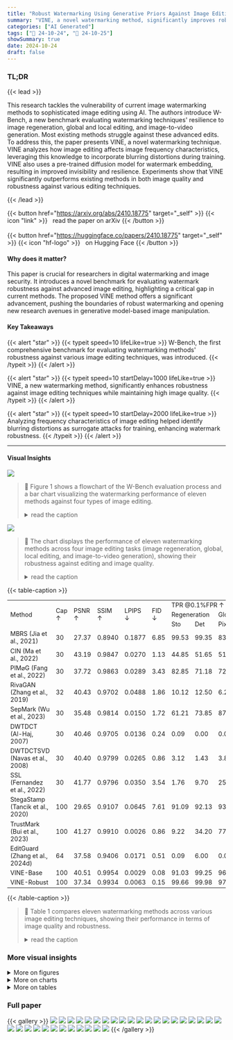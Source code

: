 ```yaml
---
title: "Robust Watermarking Using Generative Priors Against Image Editing: From Benchmarking to Advances"
summary: "VINE, a novel watermarking method, significantly improves robustness against advanced image editing using generative priors, outperforming existing methods in both image quality and robustness, as val..."
categories: ["AI Generated"]
tags: ["🔖 24-10-24", "🤗 24-10-25"]
showSummary: true
date: 2024-10-24
draft: false
---
```


### TL;DR


{{< lead >}}

This research tackles the vulnerability of current image watermarking methods to sophisticated image editing using AI.  The authors introduce W-Bench, a new benchmark evaluating watermarking techniques' resilience to image regeneration, global and local editing, and image-to-video generation.  Most existing methods struggle against these advanced edits.  To address this, the paper presents VINE, a novel watermarking technique. VINE analyzes how image editing affects image frequency characteristics, leveraging this knowledge to incorporate blurring distortions during training. VINE also uses a pre-trained diffusion model for watermark embedding, resulting in improved invisibility and resilience. Experiments show that VINE significantly outperforms existing methods in both image quality and robustness against various editing techniques.

{{< /lead >}}


{{< button href="https://arxiv.org/abs/2410.18775" target="_self" >}}
{{< icon "link" >}} &nbsp; read the paper on arXiv
{{< /button >}}
<br><br>
{{< button href="https://huggingface.co/papers/2410.18775" target="_self" >}}
{{< icon "hf-logo" >}} &nbsp; on Hugging Face
{{< /button >}}

#### Why does it matter?
This paper is crucial for researchers in digital watermarking and image security. It introduces a novel benchmark for evaluating watermark robustness against advanced image editing, highlighting a critical gap in current methods. The proposed VINE method offers a significant advancement, pushing the boundaries of robust watermarking and opening new research avenues in generative model-based image manipulation.
#### Key Takeaways

{{< alert "star" >}}
{{< typeit speed=10 lifeLike=true >}} W-Bench, the first comprehensive benchmark for evaluating watermarking methods' robustness against various image editing techniques, was introduced. {{< /typeit >}}
{{< /alert >}}

{{< alert "star" >}}
{{< typeit speed=10 startDelay=1000 lifeLike=true >}} VINE, a new watermarking method, significantly enhances robustness against image editing techniques while maintaining high image quality. {{< /typeit >}}
{{< /alert >}}

{{< alert "star" >}}
{{< typeit speed=10 startDelay=2000 lifeLike=true >}} Analyzing frequency characteristics of image editing helped identify blurring distortions as surrogate attacks for training, enhancing watermark robustness. {{< /typeit >}}
{{< /alert >}}

------
#### Visual Insights



![](figures/figures_2_0.png)

> 🔼 Figure 1 shows a flowchart of the W-Bench evaluation process and a bar chart visualizing the watermarking performance of eleven methods against four types of image editing.
> <details>
> <summary>read the caption</summary>
> Figure 1: (a) Flowchart of the W-Bench evaluation process. (b) Watermarking performance. Each method is illustrated with a diamond and four bars. The area of the diamond represents the method’s encoding capacity. The y-coordinate of the diamond’s center indicates normalized image quality, calculated by averaging the normalized PSNR, SSIM, LPIPS, and FID between watermarked and input images. The x-coordinate represents robustness, measured by the True Positive Rate at a 0.1% False Positive Rate (TPR@0.1%FPR) averaged across four types of image editing methods, encompassing a total of seven distinct models and algorithms. The four bars are oriented to signify different editing tasks: image regeneration (left), global editing (top), local editing (right), and image-to-video generation (bottom). The length of each bar reflects the method’s normalized TPR@0.1%FPR after each type of image editing-the longer the bar, the better the performance.
> </details>





![](charts/charts_2_0.png)

> 🔼 The chart displays the performance of eleven watermarking methods across four image editing tasks (image regeneration, global, local editing, and image-to-video generation), showing their robustness against editing and image quality.
> <details>
> <summary>read the caption</summary>
> Figure 1: (a) Flowchart of the W-Bench evaluation process. (b) Watermarking performance. Each method is illustrated with a diamond and four bars. The area of the diamond represents the method's encoding capacity. The y-coordinate of the diamond's center indicates normalized image quality, calculated by averaging the normalized PSNR, SSIM, LPIPS, and FID between watermarked and input images. The x-coordinate represents robustness, measured by the True Positive Rate at a 0.1% False Positive Rate (TPR@0.1%FPR) averaged across four types of image editing methods, encompassing a total of seven distinct models and algorithms. The four bars are oriented to signify different editing tasks: image regeneration (left), global editing (top), local editing (right), and image-to-video generation (bottom). The length of each bar reflects the method's normalized TPR@0.1%FPR after each type of image editing-the longer the bar, the better the performance.
> </details>





{{< table-caption >}}
<br><table id='2' style='font-size:14px'><tr><td rowspan="3">Method</td><td rowspan="3">Cap ↑</td><td rowspan="3">PSNR ↑</td><td rowspan="3">SSIM ↑</td><td rowspan="3">LPIPS ↓</td><td rowspan="3">FID ↓</td><td colspan="8">TPR @0.1%FPR ↑ (%) (averaged over all difficulty levels)</td></tr><tr><td colspan="2">Regeneration</td><td colspan="3">Global Editing</td><td colspan="2">Local Editing</td><td>I2V</td></tr><tr><td>Sto</td><td>Det</td><td>Pix2Pix</td><td>Ultra</td><td>Magic</td><td>Ultra</td><td>CtrlN</td><td>SVD</td></tr><tr><td>MBRS (Jia et al., 2021)</td><td>30</td><td>27.37</td><td>0.8940</td><td>0.1877</td><td>6.85</td><td>99.53</td><td>99.35</td><td>83.50</td><td>7.50</td><td>88.54</td><td>99.60</td><td>89.16</td><td>13.55</td></tr><tr><td>CIN (Ma et al., 2022)</td><td>30</td><td>43.19</td><td>0.9847</td><td>0.0270</td><td>1.13</td><td>44.85</td><td>51.65</td><td>51.40</td><td>17.00</td><td>68.38</td><td>51.28</td><td>66.04</td><td>2.93</td></tr><tr><td>PIM⌀G (Fang et al., 2022)</td><td>30</td><td>37.72</td><td>0.9863</td><td>0.0289</td><td>3.43</td><td>82.85</td><td>71.18</td><td>72.78</td><td>40.14</td><td>81.88</td><td>74.30</td><td>64.22</td><td>14.33</td></tr><tr><td>RivaGAN (Zhang et al., 2019)</td><td>32</td><td>40.43</td><td>0.9702</td><td>0.0488</td><td>1.86</td><td>10.12</td><td>12.50</td><td>6.22</td><td>4.14</td><td>33.96</td><td>34.28</td><td>56.92</td><td>3.15</td></tr><tr><td>SepMark (Wu et al., 2023)</td><td>30</td><td>35.48</td><td>0.9814</td><td>0.0150</td><td>1.72</td><td>61.21</td><td>73.85</td><td>87.74</td><td>51.84</td><td>82.58</td><td>92.94</td><td>97.14</td><td>8.81</td></tr><tr><td>DWTDCT (Al-Haj, 2007)</td><td>30</td><td>40.46</td><td>0.9705</td><td>0.0136</td><td>0.24</td><td>0.09</td><td>0.00</td><td>0.04</td><td>0.06</td><td>0.04</td><td>0.32</td><td>0.56</td><td>0.01</td></tr><tr><td>DWTDCTSVD (Navas et al., 2008)</td><td>30</td><td>40.40</td><td>0.9799</td><td>0.0265</td><td>0.86</td><td>3.12</td><td>1.43</td><td>3.82</td><td>4.02</td><td>30.84</td><td>24.56</td><td>50.04</td><td>0.76</td></tr><tr><td>SSL (Fernandez et al., 2022)</td><td>30</td><td>41.77</td><td>0.9796</td><td>0.0350</td><td>3.54</td><td>1.76</td><td>9.70</td><td>25.06</td><td>10.58</td><td>50.10</td><td>25.28</td><td>31.46</td><td>3.65</td></tr><tr><td>StegaStamp (Tancik et al., 2020)</td><td>100</td><td>29.65</td><td>0.9107</td><td>0.0645</td><td>7.61</td><td>91.09</td><td>92.13</td><td>93.72</td><td>51.24</td><td>91.18</td><td>98.84</td><td>99.06</td><td>30.85</td></tr><tr><td>TrustMark (Bui et al., 2023)</td><td>100</td><td>41.27</td><td>0.9910</td><td>0.0026</td><td>0.86</td><td>9.22</td><td>34.20</td><td>77.72</td><td>43.48</td><td>85.90</td><td>76.62</td><td>59.78</td><td>39.60</td></tr><tr><td>EditGuard (Zhang et al., 2024d)</td><td>64</td><td>37.58</td><td>0.9406</td><td>0.0171</td><td>0.51</td><td>0.09</td><td>6.00</td><td>0.06</td><td>1.16</td><td>0.24</td><td>0.18</td><td>2.66</td><td>0.18</td></tr><tr><td>VINE-Base</td><td>100</td><td>40.51</td><td>0.9954</td><td>0.0029</td><td>0.08</td><td>91.03</td><td>99.25</td><td>96.30</td><td>80.90</td><td>89.29</td><td>99.60</td><td>89.68</td><td>25.44</td></tr><tr><td>VINE-Robust</td><td>100</td><td>37.34</td><td>0.9934</td><td>0.0063</td><td>0.15</td><td>99.66</td><td>99.98</td><td>97.46</td><td>86.86</td><td>94.58</td><td>99.96</td><td>93.04</td><td>36.33</td></tr></table>{{< /table-caption >}}

> 🔼 Table 1 compares eleven watermarking methods across various image editing techniques, showing their performance in terms of image quality and robustness.
> <details>
> <summary>read the caption</summary>
> Table 1: Comparison of watermarking performance in terms of watermarked image quality and detection accuracy across various image editing methods. Quality metrics are averaged over 10,000 images, and the TPR@0.1%FPR for each specific editing method is averaged over 5,000 images. The best value in each column is highlighted in bold, and the second best value is underlined. Abbreviations: Cap = Encoding Capacity; Sto = Stochastic Regeneration; Det = Deterministic Regeneration; Pix2Pix = Instruct-Pix2Pix; Ultra = UltraEdit; Magic = MagicBrush; CtrlN = ControlNet-Inpainting; SVD = Stable Video Diffusion.
> </details>



### More visual insights

<details>
<summary>More on figures
</summary>


![](figures/figures_4_0.png)

> 🔼 The figure illustrates how image editing affects an image's frequency spectrum, showing that image editing predominantly removes watermarking patterns in high-frequency bands.
> <details>
> <summary>read the caption</summary>
> Figure 2: Process for analyzing the impact of image editing on an image's frequency spectrum. In this example, the editing model Instruct-Pix2Pix, denoted as ∈(·), is employed. The function F(·) represents the Fourier transform, and we visualize its magnitude on a logarithmic scale.
> </details>



![](figures/figures_6_0.png)

> 🔼 The figure illustrates the architecture of the proposed VINE watermarking method, detailing its encoder, decoder, and training process.
> <details>
> <summary>read the caption</summary>
> Figure 4: The overall framework of our method, VINE. We utilize the pretrained one-step text-to-image model SDXL-Turbo as the watermark encoder. A condition adaptor is incorporated to fuse the watermark with the image before passing the information to the VAE encoder. Zero-convolution layers (Zhang et al., 2023) and skip connections are added for better perceptual similarity. For decoding the watermark, we employ ConvNeXt-B (Liu et al., 2022b) as the decoder, with an additional fully connected layer to output a 100-bit watermark. Throughout the entire training process, the SDXL-Turbo text prompt is set to null prompt. Figure 9 shows the condition adaptor architecture.
> </details>



![](figures/figures_9_0.png)

> 🔼 The figure shows a flowchart of the W-Bench evaluation process and a comparison of the watermarking performance of eleven methods against four types of image editing.
> <details>
> <summary>read the caption</summary>
> Figure 1: (a) Flowchart of the W-Bench evaluation process. (b) Watermarking performance. Each method is illustrated with a diamond and four bars. The area of the diamond represents the method's encoding capacity. The y-coordinate of the diamond's center indicates normalized image quality, calculated by averaging the normalized PSNR, SSIM, LPIPS, and FID between watermarked and input images. The x-coordinate represents robustness, measured by the True Positive Rate at a 0.1% False Positive Rate (TPR@0.1%FPR) averaged across four types of image editing methods, encompassing a total of seven distinct models and algorithms. The four bars are oriented to signify different editing tasks: image regeneration (left), global editing (top), local editing (right), and image-to-video generation (bottom). The length of each bar reflects the method's normalized TPR@0.1%FPR after each type of image editing-the longer the bar, the better the performance.
> </details>



![](figures/figures_25_0.png)

> 🔼 The figure shows a flowchart of the W-Bench evaluation process and a comparison of the watermarking performance of eleven methods against four types of image editing.
> <details>
> <summary>read the caption</summary>
> Figure 1: (a) Flowchart of the W-Bench evaluation process. (b) Watermarking performance. Each method is illustrated with a diamond and four bars. The area of the diamond represents the method's encoding capacity. The y-coordinate of the diamond's center indicates normalized image quality, calculated by averaging the normalized PSNR, SSIM, LPIPS, and FID between watermarked and input images. The x-coordinate represents robustness, measured by the True Positive Rate at a 0.1% False Positive Rate (TPR@0.1%FPR) averaged across four types of image editing methods, encompassing a total of seven distinct models and algorithms. The four bars are oriented to signify different editing tasks: image regeneration (left), global editing (top), local editing (right), and image-to-video generation (bottom). The length of each bar reflects the method's normalized TPR@0.1%FPR after each type of image editing-the longer the bar, the better the performance.
> </details>



![](figures/figures_27_0.png)

> 🔼 Figure 1 presents a flowchart of the W-Bench evaluation process and a comparison of the watermarking performance of eleven methods across four image editing tasks.
> <details>
> <summary>read the caption</summary>
> Figure 1: (a) Flowchart of the W-Bench evaluation process. (b) Watermarking performance. Each method is illustrated with a diamond and four bars. The area of the diamond represents the method’s encoding capacity. The y-coordinate of the diamond’s center indicates normalized image quality, calculated by averaging the normalized PSNR, SSIM, LPIPS, and FID between watermarked and input images. The x-coordinate represents robustness, measured by the True Positive Rate at a 0.1% False Positive Rate (TPR@0.1%FPR) averaged across four types of image editing methods, encompassing a total of seven distinct models and algorithms. The four bars are oriented to signify different editing tasks: image regeneration (left), global editing (top), local editing (right), and image-to-video generation (bottom). The length of each bar reflects the method’s normalized TPR@0.1%FPR after each type of image editing—the longer the bar, the better the performance.
> </details>



![](figures/figures_28_0.png)

> 🔼 Figure 1 shows a flowchart of the W-Bench evaluation process and a comparison of the watermarking performance of eleven methods against four types of image editing.
> <details>
> <summary>read the caption</summary>
> Figure 1: (a) Flowchart of the W-Bench evaluation process. (b) Watermarking performance. Each method is illustrated with a diamond and four bars. The area of the diamond represents the method's encoding capacity. The y-coordinate of the diamond's center indicates normalized image quality, calculated by averaging the normalized PSNR, SSIM, LPIPS, and FID between watermarked and input images. The x-coordinate represents robustness, measured by the True Positive Rate at a 0.1% False Positive Rate (TPR@0.1%FPR) averaged across four types of image editing methods, encompassing a total of seven distinct models and algorithms. The four bars are oriented to signify different editing tasks: image regeneration (left), global editing (top), local editing (right), and image-to-video generation (bottom). The length of each bar reflects the method's normalized TPR@0.1%FPR after each type of image editing-the longer the bar, the better the performance.
> </details>



![](figures/figures_29_0.png)

> 🔼 Figure 1 shows a flowchart of the W-Bench evaluation process and a comparison of the watermarking performance of eleven methods across four image editing tasks.
> <details>
> <summary>read the caption</summary>
> Figure 1: (a) Flowchart of the W-Bench evaluation process. (b) Watermarking performance. Each method is illustrated with a diamond and four bars. The area of the diamond represents the method's encoding capacity. The y-coordinate of the diamond's center indicates normalized image quality, calculated by averaging the normalized PSNR, SSIM, LPIPS, and FID between watermarked and input images. The x-coordinate represents robustness, measured by the True Positive Rate at a 0.1% False Positive Rate (TPR@0.1%FPR) averaged across four types of image editing methods, encompassing a total of seven distinct models and algorithms. The four bars are oriented to signify different editing tasks: image regeneration (left), global editing (top), local editing (right), and image-to-video generation (bottom). The length of each bar reflects the method's normalized TPR@0.1%FPR after each type of image editing—the longer the bar, the better the performance.
> </details>



![](figures/figures_32_0.png)

> 🔼 The figure shows a flowchart of the W-Bench evaluation process and a comparison of the watermarking performance of eleven methods against four types of image editing.
> <details>
> <summary>read the caption</summary>
> Figure 1: (a) Flowchart of the W-Bench evaluation process. (b) Watermarking performance. Each method is illustrated with a diamond and four bars. The area of the diamond represents the method's encoding capacity. The y-coordinate of the diamond's center indicates normalized image quality, calculated by averaging the normalized PSNR, SSIM, LPIPS, and FID between watermarked and input images. The x-coordinate represents robustness, measured by the True Positive Rate at a 0.1% False Positive Rate (TPR@0.1%FPR) averaged across four types of image editing methods, encompassing a total of seven distinct models and algorithms. The four bars are oriented to signify different editing tasks: image regeneration (left), global editing (top), local editing (right), and image-to-video generation (bottom). The length of each bar reflects the method's normalized TPR@0.1%FPR after each type of image editing-the longer the bar, the better the performance.
> </details>



</details>



<details>
<summary>More on charts
</summary>


![](charts/charts_5_0.png "🔼 Figure 3: Impact of various image editing techniques and distortions on the frequency spectra of images. Results are averaged over 1,000 images. Image editing methods tend to remove frequency patterns in the mid- and high-frequency bands, while low-frequency patterns remain largely unaffected. This trend is also observed with blurring distortions such as pixelation and defocus blur. In contrast, commonly used distortions like JPEG compression and saturation do not exhibit similar behavior in the frequency domain. The analysis of SVD is not included, as it removes all patterns, rendering them invisible to the human eye.")

> 🔼 The chart illustrates how various image editing techniques and distortions affect the frequency spectra of images, showing that image editing primarily removes high-frequency patterns, while low-frequency patterns remain largely unaffected.
> <details>
> <summary>read the caption</summary>
> Figure 3: Impact of various image editing techniques and distortions on the frequency spectra of images. Results are averaged over 1,000 images. Image editing methods tend to remove frequency patterns in the mid- and high-frequency bands, while low-frequency patterns remain largely unaffected. This trend is also observed with blurring distortions such as pixelation and defocus blur. In contrast, commonly used distortions like JPEG compression and saturation do not exhibit similar behavior in the frequency domain. The analysis of SVD is not included, as it removes all patterns, rendering them invisible to the human eye.
> </details>


![](charts/charts_20_0.png "🔼 Figure 1: (a) Flowchart of the W-Bench evaluation process. (b) Watermarking performance. Each method is illustrated with a diamond and four bars. The area of the diamond represents the method's encoding capacity. The y-coordinate of the diamond's center indicates normalized image quality, calculated by averaging the normalized PSNR, SSIM, LPIPS, and FID between watermarked and input images. The x-coordinate represents robustness, measured by the True Positive Rate at a 0.1% False Positive Rate (TPR@0.1%FPR) averaged across four types of image editing methods, encompassing a total of seven distinct models and algorithms. The four bars are oriented to signify different editing tasks: image regeneration (left), global editing (top), local editing (right), and image-to-video generation (bottom). The length of each bar reflects the method's normalized TPR@0.1%FPR after each type of image editing-the longer the bar, the better the performance.")

> 🔼 The chart displays a comparison of eleven watermarking methods' performance across four image editing tasks (image regeneration, global editing, local editing, and image-to-video generation), showing their robustness and image quality.
> <details>
> <summary>read the caption</summary>
> Figure 1: (a) Flowchart of the W-Bench evaluation process. (b) Watermarking performance. Each method is illustrated with a diamond and four bars. The area of the diamond represents the method's encoding capacity. The y-coordinate of the diamond's center indicates normalized image quality, calculated by averaging the normalized PSNR, SSIM, LPIPS, and FID between watermarked and input images. The x-coordinate represents robustness, measured by the True Positive Rate at a 0.1% False Positive Rate (TPR@0.1%FPR) averaged across four types of image editing methods, encompassing a total of seven distinct models and algorithms. The four bars are oriented to signify different editing tasks: image regeneration (left), global editing (top), local editing (right), and image-to-video generation (bottom). The length of each bar reflects the method's normalized TPR@0.1%FPR after each type of image editing-the longer the bar, the better the performance.
> </details>


![](charts/charts_22_0.png "🔼 Figure 7: Performance of watermarking methods at a resolution of 512x512 pixels under (a) Gaussian blurring, (b) brightness adjustments, (c) contrast modifications, (d) Gaussian noise, and (e) JPEG compression.")

> 🔼 The chart displays the performance of eleven watermarking methods against five different image distortions at a resolution of 512x512 pixels, showing their robustness and quality.
> <details>
> <summary>read the caption</summary>
> Figure 7: Performance of watermarking methods at a resolution of 512x512 pixels under (a) Gaussian blurring, (b) brightness adjustments, (c) contrast modifications, (d) Gaussian noise, and (e) JPEG compression.
> </details>


![](charts/charts_22_1.png "🔼 Figure 7: Performance of watermarking methods at a resolution of 512x512 pixels under (a) Gaussian blurring, (b) brightness adjustments, (c) contrast modifications, (d) Gaussian noise, and (e) JPEG compression.")

> 🔼 The chart displays the performance of eleven watermarking methods against five different image distortions at a resolution of 512x512 pixels, measuring their robustness using TPR@1%FPR, TPR@0.1%FPR, bit accuracy, and AUROC.
> <details>
> <summary>read the caption</summary>
> Figure 7: Performance of watermarking methods at a resolution of 512x512 pixels under (a) Gaussian blurring, (b) brightness adjustments, (c) contrast modifications, (d) Gaussian noise, and (e) JPEG compression.
> </details>


![](charts/charts_22_2.png "🔼 Figure 5: The performance of watermarking methods under (a) Stochastic regeneration, (b) Global editing, and (c) Local editing. Additional results are available in Figure 16.")

> 🔼 The chart displays the performance of eleven watermarking methods across various difficulty levels for stochastic image regeneration, global image editing, and local image editing, showing true positive rate at 0.1% false positive rate.
> <details>
> <summary>read the caption</summary>
> Figure 5: The performance of watermarking methods under (a) Stochastic regeneration, (b) Global editing, and (c) Local editing. Additional results are available in Figure 16.
> </details>


![](charts/charts_22_3.png "🔼 Figure 5: The performance of watermarking methods under (a) Stochastic regeneration, (b) Global editing, and (c) Local editing. Additional results are available in Figure 16.")

> 🔼 The chart displays the performance of eleven watermarking methods against three types of image editing: stochastic regeneration, global editing, and local editing, showing their TPR@0.1%FPR, TPR@1%FPR, bit accuracy, and AUROC across various difficulty levels.
> <details>
> <summary>read the caption</summary>
> Figure 5: The performance of watermarking methods under (a) Stochastic regeneration, (b) Global editing, and (c) Local editing. Additional results are available in Figure 16.
> </details>


![](charts/charts_22_4.png "🔼 Figure 7: Performance of watermarking methods at a resolution of 512x512 pixels under (a) Gaussian blurring, (b) brightness adjustments, (c) contrast modifications, (d) Gaussian noise, and (e) JPEG compression.")

> 🔼 The chart displays the performance of eleven watermarking methods against five different image distortions at a resolution of 512x512 pixels, showing TPR@0.1%FPR, TPR@1%FPR, bit accuracy, and AUROC for each method and distortion type.
> <details>
> <summary>read the caption</summary>
> Figure 7: Performance of watermarking methods at a resolution of 512x512 pixels under (a) Gaussian blurring, (b) brightness adjustments, (c) contrast modifications, (d) Gaussian noise, and (e) JPEG compression.
> </details>


![](charts/charts_22_5.png "🔼 Figure 5: The performance of watermarking methods under (a) Stochastic regeneration, (b) Global editing, and (c) Local editing. Additional results are available in Figure 16.")

> 🔼 The chart visualizes the performance of eleven watermarking methods across various difficulty levels for three image editing tasks: stochastic regeneration, global editing, and local editing.
> <details>
> <summary>read the caption</summary>
> Figure 5: The performance of watermarking methods under (a) Stochastic regeneration, (b) Global editing, and (c) Local editing. Additional results are available in Figure 16.
> </details>


![](charts/charts_22_6.png "🔼 Figure 5: The performance of watermarking methods under (a) Stochastic regeneration, (b) Global editing, and (c) Local editing. Additional results are available in Figure 16.")

> 🔼 The chart displays the performance of eleven watermarking methods across various image editing techniques (Stochastic regeneration, Global editing, and Local editing) measured by TPR@0.1%FPR, TPR@1%FPR, Bit Accuracy, and AUROC.
> <details>
> <summary>read the caption</summary>
> Figure 5: The performance of watermarking methods under (a) Stochastic regeneration, (b) Global editing, and (c) Local editing. Additional results are available in Figure 16.
> </details>


![](charts/charts_22_7.png "🔼 Figure 5: The performance of watermarking methods under (a) Stochastic regeneration, (b) Global editing, and (c) Local editing. Additional results are available in Figure 16.")

> 🔼 The chart illustrates the watermarking performance across various difficulty levels for different image editing methods.
> <details>
> <summary>read the caption</summary>
> Figure 5: The performance of watermarking methods under (a) Stochastic regeneration, (b) Global editing, and (c) Local editing. Additional results are available in Figure 16.
> </details>


![](charts/charts_22_8.png "🔼 Figure 7: Performance of watermarking methods at a resolution of 512x512 pixels under (a) Gaussian blurring, (b) brightness adjustments, (c) contrast modifications, (d) Gaussian noise, and (e) JPEG compression.")

> 🔼 The chart displays the performance of eleven watermarking methods against five types of image distortions at a resolution of 512x512 pixels, showing robustness and accuracy metrics for each method and distortion type.
> <details>
> <summary>read the caption</summary>
> Figure 7: Performance of watermarking methods at a resolution of 512x512 pixels under (a) Gaussian blurring, (b) brightness adjustments, (c) contrast modifications, (d) Gaussian noise, and (e) JPEG compression.
> </details>


![](charts/charts_22_9.png "🔼 Figure 5: The performance of watermarking methods under (a) Stochastic regeneration, (b) Global editing, and (c) Local editing. Additional results are available in Figure 16.")

> 🔼 The chart displays the performance of eleven watermarking methods across various difficulty levels for stochastic image regeneration, global image editing, and local image editing, showing TPR@0.1%FPR, TPR@1%FPR, bit accuracy, and AUROC.
> <details>
> <summary>read the caption</summary>
> Figure 5: The performance of watermarking methods under (a) Stochastic regeneration, (b) Global editing, and (c) Local editing. Additional results are available in Figure 16.
> </details>


![](charts/charts_22_10.png "🔼 Figure 3: Impact of various image editing techniques and distortions on the frequency spectra of images. Results are averaged over 1,000 images. Image editing methods tend to remove frequency patterns in the mid- and high-frequency bands, while low-frequency patterns remain largely unaffected. This trend is also observed with blurring distortions such as pixelation and defocus blur. In contrast, commonly used distortions like JPEG compression and saturation do not exhibit similar behavior in the frequency domain. The analysis of SVD is not included, as it removes all patterns, rendering them invisible to the human eye.")

> 🔼 The chart displays the impact of various image editing methods and distortions on the frequency spectra of images, showing that image editing predominantly removes high-frequency patterns, while low-frequency patterns are less affected.
> <details>
> <summary>read the caption</summary>
> Figure 3: Impact of various image editing techniques and distortions on the frequency spectra of images. Results are averaged over 1,000 images. Image editing methods tend to remove frequency patterns in the mid- and high-frequency bands, while low-frequency patterns remain largely unaffected. This trend is also observed with blurring distortions such as pixelation and defocus blur. In contrast, commonly used distortions like JPEG compression and saturation do not exhibit similar behavior in the frequency domain. The analysis of SVD is not included, as it removes all patterns, rendering them invisible to the human eye.
> </details>


![](charts/charts_22_11.png "🔼 Figure 1: (a) Flowchart of the W-Bench evaluation process. (b) Watermarking performance. Each method is illustrated with a diamond and four bars. The area of the diamond represents the method's encoding capacity. The y-coordinate of the diamond's center indicates normalized image quality, calculated by averaging the normalized PSNR, SSIM, LPIPS, and FID between watermarked and input images. The x-coordinate represents robustness, measured by the True Positive Rate at a 0.1% False Positive Rate (TPR@0.1%FPR) averaged across four types of image editing methods, encompassing a total of seven distinct models and algorithms. The four bars are oriented to signify different editing tasks: image regeneration (left), global editing (top), local editing (right), and image-to-video generation (bottom). The length of each bar reflects the method's normalized TPR@0.1%FPR after each type of image editing-the longer the bar, the better the performance.")

> 🔼 Figure 1(b) shows the watermarking performance of eleven methods against four types of image editing: image regeneration, global editing, local editing, and image-to-video generation, measured by TPR@0.1%FPR, image quality, and encoding capacity.
> <details>
> <summary>read the caption</summary>
> Figure 1: (a) Flowchart of the W-Bench evaluation process. (b) Watermarking performance. Each method is illustrated with a diamond and four bars. The area of the diamond represents the method's encoding capacity. The y-coordinate of the diamond's center indicates normalized image quality, calculated by averaging the normalized PSNR, SSIM, LPIPS, and FID between watermarked and input images. The x-coordinate represents robustness, measured by the True Positive Rate at a 0.1% False Positive Rate (TPR@0.1%FPR) averaged across four types of image editing methods, encompassing a total of seven distinct models and algorithms. The four bars are oriented to signify different editing tasks: image regeneration (left), global editing (top), local editing (right), and image-to-video generation (bottom). The length of each bar reflects the method's normalized TPR@0.1%FPR after each type of image editing-the longer the bar, the better the performance.
> </details>


![](charts/charts_22_12.png "🔼 Figure 7: Performance of watermarking methods at a resolution of 512x512 pixels under (a) Gaussian blurring, (b) brightness adjustments, (c) contrast modifications, (d) Gaussian noise, and (e) JPEG compression.")

> 🔼 The chart displays the performance of eleven watermarking methods against five different types of image distortions at a resolution of 512x512 pixels, measured by TPR@0.1%FPR, TPR@1%FPR, bit accuracy, and AUROC.
> <details>
> <summary>read the caption</summary>
> Figure 7: Performance of watermarking methods at a resolution of 512x512 pixels under (a) Gaussian blurring, (b) brightness adjustments, (c) contrast modifications, (d) Gaussian noise, and (e) JPEG compression.
> </details>


![](charts/charts_22_13.png "🔼 Figure 7: Performance of watermarking methods at a resolution of 512x512 pixels under (a) Gaussian blurring, (b) brightness adjustments, (c) contrast modifications, (d) Gaussian noise, and (e) JPEG compression.")

> 🔼 The chart displays the performance of eleven watermarking methods against five different image distortions at a resolution of 512x512 pixels, measuring TPR@0.1%FPR, TPR@1%FPR, bit accuracy, and AUROC.
> <details>
> <summary>read the caption</summary>
> Figure 7: Performance of watermarking methods at a resolution of 512x512 pixels under (a) Gaussian blurring, (b) brightness adjustments, (c) contrast modifications, (d) Gaussian noise, and (e) JPEG compression.
> </details>


![](charts/charts_22_14.png "🔼 Figure 7: Performance of watermarking methods at a resolution of 512x512 pixels under (a) Gaussian blurring, (b) brightness adjustments, (c) contrast modifications, (d) Gaussian noise, and (e) JPEG compression.")

> 🔼 The chart displays the performance of various watermarking methods against different image distortions at a resolution of 512x512 pixels.
> <details>
> <summary>read the caption</summary>
> Figure 7: Performance of watermarking methods at a resolution of 512x512 pixels under (a) Gaussian blurring, (b) brightness adjustments, (c) contrast modifications, (d) Gaussian noise, and (e) JPEG compression.
> </details>


![](charts/charts_22_15.png "🔼 Figure 5: The performance of watermarking methods under (a) Stochastic regeneration, (b) Global editing, and (c) Local editing. Additional results are available in Figure 16.")

> 🔼 The chart displays the performance of eleven watermarking methods against three types of image editing techniques (Stochastic regeneration, Global editing, Local editing) across various difficulty levels, showing TPR@0.1%FPR, TPR@1%FPR, bit accuracy, and AUROC.
> <details>
> <summary>read the caption</summary>
> Figure 5: The performance of watermarking methods under (a) Stochastic regeneration, (b) Global editing, and (c) Local editing. Additional results are available in Figure 16.
> </details>


![](charts/charts_22_16.png "🔼 Figure 5: The performance of watermarking methods under (a) Stochastic regeneration, (b) Global editing, and (c) Local editing. Additional results are available in Figure 16.")

> 🔼 The chart displays the performance of eleven watermarking methods across various difficulty levels for stochastic image regeneration, global image editing, and local image editing, showing TPR@0.1%FPR, TPR@1%FPR, bit accuracy, and AUROC.
> <details>
> <summary>read the caption</summary>
> Figure 5: The performance of watermarking methods under (a) Stochastic regeneration, (b) Global editing, and (c) Local editing. Additional results are available in Figure 16.
> </details>


![](charts/charts_22_17.png "🔼 Figure 5: The performance of watermarking methods under (a) Stochastic regeneration, (b) Global editing, and (c) Local editing. Additional results are available in Figure 16.")

> 🔼 The chart displays the performance of eleven watermarking methods against three types of image editing: stochastic regeneration, global editing, and local editing, showing TPR@0.1%FPR, TPR@1%FPR, bit accuracy, and AUROC.
> <details>
> <summary>read the caption</summary>
> Figure 5: The performance of watermarking methods under (a) Stochastic regeneration, (b) Global editing, and (c) Local editing. Additional results are available in Figure 16.
> </details>


![](charts/charts_22_18.png "🔼 Figure 7: Performance of watermarking methods at a resolution of 512x512 pixels under (a) Gaussian blurring, (b) brightness adjustments, (c) contrast modifications, (d) Gaussian noise, and (e) JPEG compression.")

> 🔼 The chart displays the performance of eleven watermarking methods across various image distortions, showing their robustness and image quality.
> <details>
> <summary>read the caption</summary>
> Figure 7: Performance of watermarking methods at a resolution of 512x512 pixels under (a) Gaussian blurring, (b) brightness adjustments, (c) contrast modifications, (d) Gaussian noise, and (e) JPEG compression.
> </details>


![](charts/charts_23_0.png "🔼 Figure 1: (a) Flowchart of the W-Bench evaluation process. (b) Watermarking performance. Each method is illustrated with a diamond and four bars. The area of the diamond represents the method's encoding capacity. The y-coordinate of the diamond's center indicates normalized image quality, calculated by averaging the normalized PSNR, SSIM, LPIPS, and FID between watermarked and input images. The x-coordinate represents robustness, measured by the True Positive Rate at a 0.1% False Positive Rate (TPR@0.1%FPR) averaged across four types of image editing methods, encompassing a total of seven distinct models and algorithms. The four bars are oriented to signify different editing tasks: image regeneration (left), global editing (top), local editing (right), and image-to-video generation (bottom). The length of each bar reflects the method's normalized TPR@0.1%FPR after each type of image editing-the longer the bar, the better the performance.")

> 🔼 The chart displays a comparison of eleven watermarking methods' performance across four image editing tasks (image regeneration, global editing, local editing, and image-to-video generation), showing their robustness and image quality.
> <details>
> <summary>read the caption</summary>
> Figure 1: (a) Flowchart of the W-Bench evaluation process. (b) Watermarking performance. Each method is illustrated with a diamond and four bars. The area of the diamond represents the method's encoding capacity. The y-coordinate of the diamond's center indicates normalized image quality, calculated by averaging the normalized PSNR, SSIM, LPIPS, and FID between watermarked and input images. The x-coordinate represents robustness, measured by the True Positive Rate at a 0.1% False Positive Rate (TPR@0.1%FPR) averaged across four types of image editing methods, encompassing a total of seven distinct models and algorithms. The four bars are oriented to signify different editing tasks: image regeneration (left), global editing (top), local editing (right), and image-to-video generation (bottom). The length of each bar reflects the method's normalized TPR@0.1%FPR after each type of image editing-the longer the bar, the better the performance.
> </details>


![](charts/charts_24_0.png "🔼 Figure 1: (a) Flowchart of the W-Bench evaluation process. (b) Watermarking performance. Each method is illustrated with a diamond and four bars. The area of the diamond represents the method's encoding capacity. The y-coordinate of the diamond's center indicates normalized image quality, calculated by averaging the normalized PSNR, SSIM, LPIPS, and FID between watermarked and input images. The x-coordinate represents robustness, measured by the True Positive Rate at a 0.1% False Positive Rate (TPR@0.1%FPR) averaged across four types of image editing methods, encompassing a total of seven distinct models and algorithms. The four bars are oriented to signify different editing tasks: image regeneration (left), global editing (top), local editing (right), and image-to-video generation (bottom). The length of each bar reflects the method's normalized TPR@0.1%FPR after each type of image editing-the longer the bar, the better the performance.")

> 🔼 The chart presents a comprehensive evaluation of eleven watermarking methods across four types of image editing, showing their robustness, encoding capacity, and image quality.
> <details>
> <summary>read the caption</summary>
> Figure 1: (a) Flowchart of the W-Bench evaluation process. (b) Watermarking performance. Each method is illustrated with a diamond and four bars. The area of the diamond represents the method's encoding capacity. The y-coordinate of the diamond's center indicates normalized image quality, calculated by averaging the normalized PSNR, SSIM, LPIPS, and FID between watermarked and input images. The x-coordinate represents robustness, measured by the True Positive Rate at a 0.1% False Positive Rate (TPR@0.1%FPR) averaged across four types of image editing methods, encompassing a total of seven distinct models and algorithms. The four bars are oriented to signify different editing tasks: image regeneration (left), global editing (top), local editing (right), and image-to-video generation (bottom). The length of each bar reflects the method's normalized TPR@0.1%FPR after each type of image editing-the longer the bar, the better the performance.
> </details>


![](charts/charts_25_0.png "🔼 Figure 1: (a) Flowchart of the W-Bench evaluation process. (b) Watermarking performance. Each method is illustrated with a diamond and four bars. The area of the diamond represents the method's encoding capacity. The y-coordinate of the diamond's center indicates normalized image quality, calculated by averaging the normalized PSNR, SSIM, LPIPS, and FID between watermarked and input images. The x-coordinate represents robustness, measured by the True Positive Rate at a 0.1% False Positive Rate (TPR@0.1%FPR) averaged across four types of image editing methods, encompassing a total of seven distinct models and algorithms. The four bars are oriented to signify different editing tasks: image regeneration (left), global editing (top), local editing (right), and image-to-video generation (bottom). The length of each bar reflects the method's normalized TPR@0.1%FPR after each type of image editing-the longer the bar, the better the performance.")

> 🔼 The chart displays a comprehensive evaluation of eleven watermarking methods' robustness against four types of image editing techniques (image regeneration, global editing, local editing, and image-to-video generation).
> <details>
> <summary>read the caption</summary>
> Figure 1: (a) Flowchart of the W-Bench evaluation process. (b) Watermarking performance. Each method is illustrated with a diamond and four bars. The area of the diamond represents the method's encoding capacity. The y-coordinate of the diamond's center indicates normalized image quality, calculated by averaging the normalized PSNR, SSIM, LPIPS, and FID between watermarked and input images. The x-coordinate represents robustness, measured by the True Positive Rate at a 0.1% False Positive Rate (TPR@0.1%FPR) averaged across four types of image editing methods, encompassing a total of seven distinct models and algorithms. The four bars are oriented to signify different editing tasks: image regeneration (left), global editing (top), local editing (right), and image-to-video generation (bottom). The length of each bar reflects the method's normalized TPR@0.1%FPR after each type of image editing-the longer the bar, the better the performance.
> </details>


</details>



<details>
<summary>More on tables
</summary>


{{< table-caption >}}
<br><table id='2' style='font-size:14px'><tr><td rowspan="2">Config</td><td rowspan="2">Blurring Distortions</td><td colspan="5">Watermark Encoder</td><td rowspan="2">PSNR ↑</td><td rowspan="2">SSIM ↑</td><td rowspan="2">LPIPS ↓</td><td rowspan="2">FID ↓</td><td colspan="4">TPR@0.1%FPR ↑ (%)</td></tr><tr><td>Backbone</td><td>Condition</td><td>Skip</td><td>Pretrained</td><td>Finetune</td><td>Sto</td><td>Det</td><td>Pix2Pix</td><td>Ultra</td></tr><tr><td>Config A</td><td></td><td rowspan="3">Simple UNet</td><td rowspan="3">N.A.</td><td rowspan="3">N.A.</td><td rowspan="3">N.A.</td><td>x</td><td>38.21</td><td>0.9828</td><td>0.0148</td><td>1.69</td><td>54.61</td><td>66.86</td><td>64.24</td><td>32.62</td></tr><tr><td>Config B</td><td></td><td></td><td>35.85</td><td>0.9766</td><td>0.0257</td><td>2.12</td><td>86.85</td><td>92.28</td><td>80.98</td><td>62.14</td></tr><tr><td>Config C</td><td></td><td></td><td>31.24</td><td>0.9501</td><td>0.0458</td><td>4.67</td><td>98.59</td><td>99.29</td><td>96.01</td><td>84.60</td></tr><tr><td>Config D</td><td></td><td rowspan="5"></td><td>ControlNet</td><td></td><td></td><td></td><td>32.68</td><td>0.9640</td><td>0.0298</td><td>2.87</td><td>90.82</td><td>94.89</td><td>91.86</td><td>70.69</td></tr><tr><td>Config E</td><td>SDXL-Turbo</td><td>Cond. Adaptor</td><td></td><td></td><td>36.76</td><td></td><td>0.9856</td><td>0.0102</td><td>0.53</td><td>90.86</td><td>94.78</td><td>92.88</td><td>70.68</td></tr><tr><td>Config F (VINE-B)</td><td></td><td>Cond. Adaptor</td><td></td><td></td><td></td><td>40.51</td><td>0.9954</td><td>0.0029</td><td>0.08</td><td>91.03</td><td>99.25</td><td>96.30</td><td>80.90</td></tr><tr><td>Config G (VINE-R)</td><td></td><td>Cond. Adaptor</td><td></td><td></td><td>37.34</td><td></td><td>0.9934</td><td>0.0063</td><td>0.15</td><td>99.66</td><td>99.98</td><td>97.46</td><td>86.86</td></tr><tr><td>Config H</td><td></td><td>Cond. Adaptor</td><td></td><td></td><td></td><td>35.18</td><td>0.9812</td><td>0.0137</td><td>1.03</td><td>99.67</td><td>99.92</td><td>96.13</td><td>84.66</td></tr></table>{{< /table-caption >}}
> 🔼 {{ table.description }}
> <details>
> <summary>read the caption</summary>
> {{ table.caption }}
> </details>


> Table 1 compares eleven watermarking methods across various image editing methods, evaluating their performance in terms of image quality and detection accuracy.


{{< table-caption >}}
<table id='1' style='font-size:16px'><tr><td>Algorithm 1 Resolution scaling</td></tr><tr><td>1: Input: Input image Xo, binary watermark w 2: Output: Watermarked image Xw 3: Model: Watermark Encoder E(.) trained on the resolution of u x v</td></tr><tr><td>4: h, w ← Size(x。) 5: x⌀ ← x。/127.5 - 1 // normalize to range [-1, 1] 6: X⌀ ← interpolate(xo, (u, v)) 7: r ← E(x'。) - x' // resi dual image 8: r ← interpolate(r', (h, w)) 9: Xw ← clamp(x。 + r, -1, 1) 10: Xw ← Xw X 127.5 + 127.5</td></tr></table>{{< /table-caption >}}
> 🔼 {{ table.description }}
> <details>
> <summary>read the caption</summary>
> {{ table.caption }}
> </details>


> Table 1 compares eleven watermarking methods across various image editing methods, showing their encoding capacity, image quality, and robustness.


{{< table-caption >}}
<br><table id='3' style='font-size:14px'><tr><td>Method</td><td>Resolution</td><td>Capacity ↑</td><td>PSNR ↑</td><td>SSIM ↑</td><td>LPIPS ↓</td><td>FID ↓</td><td>TPR@0.1%FPR ↑ (%)</td></tr><tr><td>MBRS (Jia et al., 2021)</td><td>128 x 128</td><td>30</td><td>25.14</td><td>0.8348</td><td>0.0821</td><td>13.51</td><td>100.0</td></tr><tr><td>CIN (Ma et al., 2022)</td><td>128 X 128</td><td>30</td><td>41.70</td><td>0.9812</td><td>0.0011</td><td>2.20</td><td>100.0</td></tr><tr><td>PIM⌀G (Fang et al., 2022)</td><td>128 X 128</td><td>30</td><td>37.54</td><td>0.9814</td><td>0.0140</td><td>2.97</td><td>100.0</td></tr><tr><td>SepMark (Wu et al., 2023)</td><td>128 X 128</td><td>30</td><td>35.50</td><td>0.9648</td><td>0.0116</td><td>2.95</td><td>100.0</td></tr><tr><td>StegaStamp (Tancik et al., 2020)</td><td>400 X 400</td><td>100</td><td>29.33</td><td>0.8992</td><td>0.1018</td><td>8.29</td><td>100.0</td></tr><tr><td>TrustMark (Bui et al., 2023)</td><td>256 x 256</td><td>100</td><td>40.94</td><td>0.9819</td><td>0.0015</td><td>1.04</td><td>100.0</td></tr><tr><td>VINE-Base</td><td>256 X 256</td><td>100</td><td>40.22</td><td>0.9961</td><td>0.0022</td><td>0.10</td><td>100.0</td></tr><tr><td>VINE-Robust</td><td>256 X 256</td><td>100</td><td>37.07</td><td>0.9942</td><td>0.0048</td><td>0.19</td><td>100.0</td></tr></table>{{< /table-caption >}}
> 🔼 {{ table.description }}
> <details>
> <summary>read the caption</summary>
> {{ table.caption }}
> </details>


> Table 1 compares eleven watermarking methods across various image editing techniques based on image quality and robustness metrics.


{{< table-caption >}}
<table id='2' style='font-size:14px'><tr><td rowspan="2">Method</td><td colspan="3">Instruct-Pix2Pix</td><td colspan="3">UltraEdit</td><td colspan="3">MagicBrush</td></tr><tr><td>CLIPdir ↑</td><td>CLIPimg ↑</td><td>CLIPout ↑</td><td>CLIPdir ↑</td><td>CLIPimg ↑</td><td>CLIP, out ↑</td><td>CLIPdir ↑</td><td>CLIPimg ↑</td><td>CLIPout ↑</td></tr><tr><td>Unwatermarked Image</td><td>0.2693</td><td>0.7283</td><td>0.2732</td><td>0.3230</td><td>0.7268</td><td>0.3008</td><td>0.3025</td><td>0.7913</td><td>0.2930</td></tr><tr><td>MBRS (Jia et al., 2021)</td><td>0.2494</td><td>0.7385</td><td>0.2733</td><td>0.2919</td><td>0.6654</td><td>0.2891</td><td>0.2857</td><td>0.7816</td><td>0.2929</td></tr><tr><td>CIN (Ma et al., 2022)</td><td>0.2625</td><td>0.7232</td><td>0.2729</td><td>0.3152</td><td>0.7111</td><td>0.3010</td><td>0.2949</td><td>0.7841</td><td>0.2928</td></tr><tr><td>PIM⌀G (Fang et al., 2022)</td><td>0.2518</td><td>0.7021</td><td>0.2746</td><td>0.3010</td><td>0.6940</td><td>0.3024</td><td>0.2815</td><td>0.7662</td><td>0.2962</td></tr><tr><td>RivaGAN (Zhang et al., 2019)</td><td>0.2647</td><td>0.7317</td><td>0.2721</td><td>0.3168</td><td>0.7133</td><td>0.3003</td><td>0.3020</td><td>0.7948</td><td>0.2930</td></tr><tr><td>SepMark (Wu et al., 2023)</td><td>0.2659</td><td>0.7292</td><td>0.2743</td><td>0.3145</td><td>0.7181</td><td>0.3002</td><td>0.2975</td><td>0.7891</td><td>0.2936</td></tr><tr><td>DWTDCT (Al-Haj, 2007)</td><td>0.2644</td><td>0.7317</td><td>0.2734</td><td>0.3189</td><td>0.7250</td><td>0.3009</td><td>0.2959</td><td>0.7942</td><td>0.2934</td></tr><tr><td>DWTDCTSVD (Navas et al., 2008)</td><td>0.2581</td><td>0.7220</td><td>0.2751</td><td>0.3115</td><td>0.7118</td><td>0.3004</td><td>0.2869</td><td>0.7793</td><td>0.2939</td></tr><tr><td>SSL (Fernandez et al., 2022)</td><td>0.2583</td><td>0.7218</td><td>0.2752</td><td>0.3093</td><td>0.7065</td><td>0.3019</td><td>0.2896</td><td>0.7780</td><td>0.2944</td></tr><tr><td>StegaStamp (Tancik et al., 2020)</td><td>0.2436</td><td>0.6826</td><td>0.2697</td><td>0.2904</td><td>0.6886</td><td>0.3007</td><td>0.2663</td><td>0.7512</td><td>0.2944</td></tr><tr><td>TrustMark (Bui et al., 2023)</td><td>0.2634</td><td>0.7181</td><td>0.2729</td><td>0.3172</td><td>0.7146</td><td>0.2994</td><td>0.2943</td><td>0.7853</td><td>0.2936</td></tr><tr><td>EditGuard (Zhang et al., 2024d)</td><td>0.2722</td><td>0.7045</td><td>0.2722</td><td>0.3155</td><td>0.7170</td><td>0.3021</td><td>0.2882</td><td>0.7708</td><td>0.2940</td></tr><tr><td>VINE-Base</td><td>0.2743</td><td>0.7260</td><td>0.2743</td><td>0.3186</td><td>0.7189</td><td>0.2996</td><td>0.2977</td><td>0.7889</td><td>0.2931</td></tr><tr><td>VINE-Robust</td><td>0.2624</td><td>0.7248</td><td>0.2715</td><td>0.3176</td><td>0.7183</td><td>0.3001</td><td>0.2981</td><td>0.7953</td><td>0.2940</td></tr></table>{{< /table-caption >}}
> 🔼 {{ table.description }}
> <details>
> <summary>read the caption</summary>
> {{ table.caption }}
> </details>


> Table 1 compares eleven watermarking methods across four image editing techniques (image regeneration, global editing, local editing, and image-to-video generation), evaluating their performance in terms of image quality and robustness.


{{< table-caption >}}
<table id='4' style='font-size:16px'><tr><td rowspan="2">Method</td><td colspan="3">ControlNet-Inpainting</td><td colspan="3">UltraEdit</td></tr><tr><td>CLIPdir ↑</td><td>CLIPimg ↑</td><td>CLIPout ↑</td><td>CLIPdir ↑</td><td>CLIPimg ↑</td><td>CLIPout ↑</td></tr><tr><td>Unwatermarked Image</td><td>0.1983</td><td>0.7076</td><td>0.2589</td><td>0.2778</td><td>0.7519</td><td>0.2917</td></tr><tr><td>MBRS (Jia et al., 2021)</td><td>0.1846</td><td>0.7058</td><td>0.2588</td><td>0.2657</td><td>0.7175</td><td>0.2913</td></tr><tr><td>CIN (Ma et al., 2022)</td><td>0.1966</td><td>0.7042</td><td>0.2613</td><td>0.2745</td><td>0.7389</td><td>0.2922</td></tr><tr><td>PIM⌀G (Fang et al., 2022)</td><td>0.1828</td><td>0.6909</td><td>0.2600</td><td>0.2578</td><td>0.7371</td><td>0.2920</td></tr><tr><td>RivaGAN (Zhang et al., 2019)</td><td>0.1975</td><td>0.7117</td><td>0.2612</td><td>0.2748</td><td>0.7469</td><td>0.2937</td></tr><tr><td>SepMark (Wu et al., 2023)</td><td>0.1932</td><td>0.7126</td><td>0.2582</td><td>0.2716</td><td>0.7588</td><td>0.2921</td></tr><tr><td>DWTDCT (Al-Haj, 2007)</td><td>0.1982</td><td>0.7197</td><td>0.2602</td><td>0.2776</td><td>0.7558</td><td>0.2924</td></tr><tr><td>DWTDCTSVD (Navas et al., 2008)</td><td>0.1922</td><td>0.6995</td><td>0.2608</td><td>0.2705</td><td>0.7469</td><td>0.2940</td></tr><tr><td>SSL (Fernandez et al., 2022)</td><td>0.1911</td><td>0.6995</td><td>0.2604</td><td>0.2677</td><td>0.7380</td><td>0.2940</td></tr><tr><td>StegaStamp (Tancik et al., 2020)</td><td>0.1752</td><td>0.6684</td><td>0.2606</td><td>0.2439</td><td>0.7246</td><td>0.2919</td></tr><tr><td>TrustMark (Bui et al., 2023)</td><td>0.1959</td><td>0.7001</td><td>0.2594</td><td>0.2728</td><td>0.7451</td><td>0.2919</td></tr><tr><td>EditGuard (Zhang et al., 2024d)</td><td>0.1921</td><td>0.6944</td><td>0.2606</td><td>0.2696</td><td>0.7392</td><td>0.2923</td></tr><tr><td>VINE-Base</td><td>0.1953</td><td>0.7023</td><td>0.2591</td><td>0.2726</td><td>0.7494</td><td>0.2906</td></tr><tr><td>VINE-Robust</td><td>0.1951</td><td>0.7030</td><td>0.2591</td><td>0.2710</td><td>0.7475</td><td>0.2909</td></tr></table>{{< /table-caption >}}
> 🔼 {{ table.description }}
> <details>
> <summary>read the caption</summary>
> {{ table.caption }}
> </details>


> Table 1 compares eleven watermarking methods across four image editing techniques (image regeneration, global editing, local editing, and image-to-video generation) based on image quality and robustness metrics.


{{< table-caption >}}
<table id='4' style='font-size:14px'><tr><td>Method</td><td>Running Time per Image (s)</td><td>GPU Memory Usage (MB)</td></tr><tr><td>MBRS (Jia et al., 2021)</td><td>0.0053</td><td>938</td></tr><tr><td>CIN (Ma et al., 2022)</td><td>0.0741</td><td>2944</td></tr><tr><td>PIMoG (Fang et al., 2022)</td><td>0.0212</td><td>878</td></tr><tr><td>RivaGAN (Zhang et al., 2019)</td><td>-</td><td>-</td></tr><tr><td>SepMark (Wu et al., 2023)</td><td>0.0109</td><td>928</td></tr><tr><td>DWTDCT (Al-Haj, 2007)</td><td>-</td><td>-</td></tr><tr><td>DWTDCTSVD (Navas et al., 2008)</td><td>-</td><td>-</td></tr><tr><td>SSL (Fernandez et al., 2022)</td><td>2.1938</td><td>1072</td></tr><tr><td>StegaStamp (Tancik et al., 2020)</td><td>0.0672</td><td>1984</td></tr><tr><td>TrustMark (Bui et al., 2023)</td><td>0.0705</td><td>648</td></tr><tr><td>EditGuard (Zhang et al., 2024d)</td><td>0.2423</td><td>1638</td></tr><tr><td>VINE</td><td>0.0795</td><td>4982</td></tr></table>{{< /table-caption >}}
> 🔼 {{ table.description }}
> <details>
> <summary>read the caption</summary>
> {{ table.caption }}
> </details>


> Table 1 compares eleven watermarking methods across various image editing methods, showing their encoding capacity, image quality (PSNR, SSIM, LPIPS, FID), and robustness (TPR@0.1%FPR) against image regeneration, global editing, local editing, and image-to-video generation.


</details>


### Full paper

{{< gallery >}}
<img src="paper_images/1.png" class="grid-w50 md:grid-w33 xl:grid-w25" />
<img src="paper_images/2.png" class="grid-w50 md:grid-w33 xl:grid-w25" />
<img src="paper_images/3.png" class="grid-w50 md:grid-w33 xl:grid-w25" />
<img src="paper_images/4.png" class="grid-w50 md:grid-w33 xl:grid-w25" />
<img src="paper_images/5.png" class="grid-w50 md:grid-w33 xl:grid-w25" />
<img src="paper_images/6.png" class="grid-w50 md:grid-w33 xl:grid-w25" />
<img src="paper_images/7.png" class="grid-w50 md:grid-w33 xl:grid-w25" />
<img src="paper_images/8.png" class="grid-w50 md:grid-w33 xl:grid-w25" />
<img src="paper_images/9.png" class="grid-w50 md:grid-w33 xl:grid-w25" />
<img src="paper_images/10.png" class="grid-w50 md:grid-w33 xl:grid-w25" />
<img src="paper_images/11.png" class="grid-w50 md:grid-w33 xl:grid-w25" />
<img src="paper_images/12.png" class="grid-w50 md:grid-w33 xl:grid-w25" />
<img src="paper_images/13.png" class="grid-w50 md:grid-w33 xl:grid-w25" />
<img src="paper_images/14.png" class="grid-w50 md:grid-w33 xl:grid-w25" />
<img src="paper_images/15.png" class="grid-w50 md:grid-w33 xl:grid-w25" />
<img src="paper_images/16.png" class="grid-w50 md:grid-w33 xl:grid-w25" />
<img src="paper_images/17.png" class="grid-w50 md:grid-w33 xl:grid-w25" />
<img src="paper_images/18.png" class="grid-w50 md:grid-w33 xl:grid-w25" />
<img src="paper_images/19.png" class="grid-w50 md:grid-w33 xl:grid-w25" />
<img src="paper_images/20.png" class="grid-w50 md:grid-w33 xl:grid-w25" />
<img src="paper_images/21.png" class="grid-w50 md:grid-w33 xl:grid-w25" />
<img src="paper_images/22.png" class="grid-w50 md:grid-w33 xl:grid-w25" />
<img src="paper_images/23.png" class="grid-w50 md:grid-w33 xl:grid-w25" />
<img src="paper_images/24.png" class="grid-w50 md:grid-w33 xl:grid-w25" />
<img src="paper_images/25.png" class="grid-w50 md:grid-w33 xl:grid-w25" />
<img src="paper_images/26.png" class="grid-w50 md:grid-w33 xl:grid-w25" />
<img src="paper_images/27.png" class="grid-w50 md:grid-w33 xl:grid-w25" />
<img src="paper_images/28.png" class="grid-w50 md:grid-w33 xl:grid-w25" />
<img src="paper_images/29.png" class="grid-w50 md:grid-w33 xl:grid-w25" />
<img src="paper_images/30.png" class="grid-w50 md:grid-w33 xl:grid-w25" />
<img src="paper_images/31.png" class="grid-w50 md:grid-w33 xl:grid-w25" />
<img src="paper_images/32.png" class="grid-w50 md:grid-w33 xl:grid-w25" />
{{< /gallery >}}
